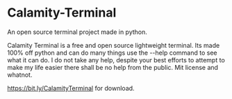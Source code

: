 # Calamity-Terminal
An open source terminal project made in python.

Calamity Terminal is a free and open source lightweight terminal.
Its made 100% off python and can do many things use the --help command to see what it can do.
I do not take any help, despite your best efforts to attempt to make my life easier there shall be no help from the public.
Mit license and whatnot.

https://bit.ly/CalamityTerminal for download.
